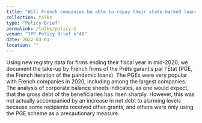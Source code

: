 ```yaml
---
title: "Will French companies be able to repay their state-backed loans (PGEs)? (with Laurent Bach, Arthur Guillouzouic and Clément Malgouyres)"
collection: talks
type: "Policy Brief"
permalink: /talks/policy-1
venue: "IPP Policy Brief n°40"
date: 2022-03-01
location: ""
---
```


Using new registry data for firms ending their fiscal year in mid-2020, we document the take-up by French firms of the Prêts garantis par l'État (PGE, the French iteration of the pandemic loans). The PGEs were very popular with French companies in 2020, including among the largest companies. The analysis of corporate balance sheets indicates, as one would expect, that the gross debt of the beneficiaries has risen sharply. However, this was not actually accompanied by an increase in net debt to alarming levels because some recipients received other grants, and others were only using the PGE scheme as a precautionary measure.
